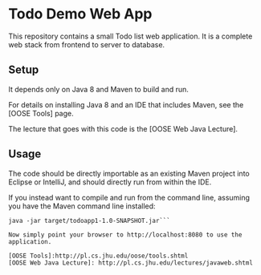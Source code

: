 Todo Demo Web App
=================

This repository contains a small Todo list web application.  It is a complete web stack from frontend to server to database.

Setup
-----

It depends only on Java 8 and Maven to build and run.

For details on installing Java 8 and an IDE that includes Maven, see the [OOSE Tools] page.

The lecture that goes with this code is the [OOSE Web Java Lecture].


Usage
-----

The code should be directly importable as an existing Maven project into Eclipse or IntelliJ, and should directly run from within the IDE.

If you instead want to compile and run from the command line, assuming you have the Maven command line installed:

```mvn package
java -jar target/todoapp1-1.0-SNAPSHOT.jar```

Now simply point your browser to http://localhost:8080 to use the application.

[OOSE Tools]:http://pl.cs.jhu.edu/oose/tools.shtml
[OOSE Web Java Lecture]: http://pl.cs.jhu.edu/lectures/javaweb.shtml
